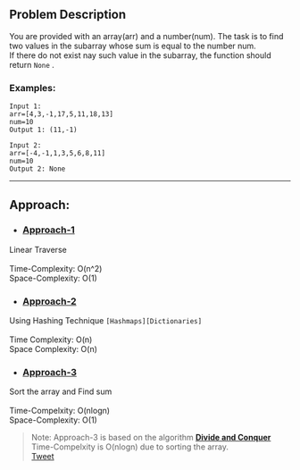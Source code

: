 ## Problem Description

You are provided with an array(arr) and a number(num). The task is to find two values in the subarray whose sum is equal to the number num.<br>
If there do not exist nay such value in the subarray, the function should return `None` .

### Examples:

```
Input 1:
arr=[4,3,-1,17,5,11,18,13]
num=10
Output 1: (11,-1)
```

```
Input 2:
arr=[-4,-1,1,3,5,6,8,11]
num=10
Output 2: None
```

<hr>

## Approach:


* ### [Approach-1](#)

Linear Traverse<br><br>
Time-Complexity: O(n^2)<br>
Space-Complexity: O(1)

* ### [Approach-2](./approach_2.py)

Using Hashing Technique `[Hashmaps][Dictionaries]`<br><br>
Time Complexity: O(n)<br>
Space Complexity: O(n)

* ### [Approach-3](#)

Sort the array and Find sum<br><br>
Time-Compelxity: O(nlogn)<br>
Space-Complexity: O(1)<br>

>Note: Approach-3 is based on the algorithm [**Divide and Conquer**](#) <br>
Time-Compelxity is O(nlogn) due to sorting the array.<br>
[Tweet](https://twitter.com/reachtoana/status/1393061275681259521)
